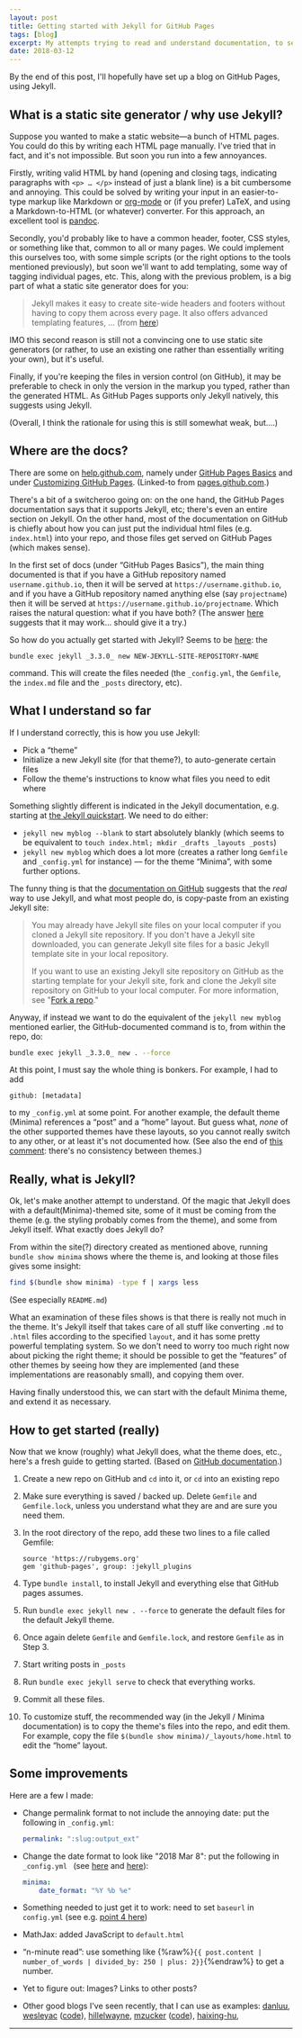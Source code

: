 ```yaml
---
layout: post
title: Getting started with Jekyll for GitHub Pages
tags: [blog]
excerpt: My attempts trying to read and understand documentation, to set up this blog.
date: 2018-03-12
---
```


By the end of this post, I'll hopefully have set up a blog on GitHub Pages, using Jekyll.

## What is a static site generator / why use Jekyll?

Suppose you wanted to make a static website—a bunch of HTML pages. You could do this by writing each HTML page manually. I've tried that in fact, and it's not impossible. But soon you run into a few annoyances.

Firstly, writing valid HTML by hand (opening and closing tags, indicating paragraphs with `<p> … </p>` instead of just a blank line) is a bit cumbersome and annoying. This could be solved by writing your input in an easier-to-type markup like Markdown or [org-mode](https://orgmode.org/) or (if you prefer) LaTeX, and using a Markdown-to-HTML (or whatever) converter. For this approach, an excellent tool is [pandoc](https://pandoc.org/).

Secondly, you'd probably like to have a common header, footer, CSS styles, or something like that, common to all or many pages. We could implement this ourselves too, with some simple scripts (or the right options to the tools mentioned previously), but soon we'll want to add templating, some way of tagging individual pages, etc. This, along with the previous problem, is a big part of what a static site generator does for you:

> Jekyll makes it easy to create site-wide headers and footers without having to copy them across every page. It also offers advanced templating features, … (from [here](https://help.github.com/articles/about-github-pages-and-jekyll/))

IMO this second reason is still not a convincing one to use static site generators (or rather, to use an existing one rather than essentially writing your own), but it's useful.

Finally, if you're keeping the files in version control (on GitHub), it may be preferable to check in only the version in the markup you typed, rather than the generated HTML. As GitHub Pages supports only Jekyll natively, this suggests using Jekyll.

(Overall, I think the rationale for using this is still somewhat weak, but….)

## Where are the docs?

There are some on [help.github.com](https://help.github.com/), namely under [GitHub Pages Basics](https://help.github.com/categories/github-pages-basics/) and under [Customizing GitHub Pages](https://help.github.com/categories/customizing-github-pages/). (Linked-to from [pages.github.com](https://pages.github.com/).)

There's a bit of a switcheroo going on: on the one hand, the GitHub Pages documentation says that it supports Jekyll, etc; there's even an entire section on Jekyll. On the other hand, most of the documentation on GitHub is chiefly about how you can just put the individual html files (e.g. `index.html`) into your repo, and those files get served on GitHub Pages (which makes sense).

In the first set of docs (under “GitHub Pages Basics”), the main thing documented is that if you have a GitHub repository named `username.github.io`, then it will be served at `https://username.github.io`, and if you have a GitHub repository named anything else (say `projectname`) then it will be served at `https://username.github.io/projectname`. Which raises the natural question: what if you have both? (The answer [here](https://github.com/isaacs/github/issues/547#issuecomment-220288687) suggests that it may work… should give it a try.)

So how do you actually get started with Jekyll? Seems to be [here](https://help.github.com/articles/setting-up-your-github-pages-site-locally-with-jekyll/#step-3-optional-generate-jekyll-site-files): the

```
bundle exec jekyll _3.3.0_ new NEW-JEKYLL-SITE-REPOSITORY-NAME
```

command. This will create the files needed (the `_config.yml`, the `Gemfile`, the `index.md` file and the `_posts` directory, etc).

## What I understand so far

If I understand correctly, this is how you use Jekyll:

* Pick a “theme”
* Initialize a new Jekyll site (for that theme?), to auto-generate certain files
* Follow the theme's instructions to know what files you need to edit where

Something slightly different is indicated in the Jekyll documentation, e.g. starting at [the Jekyll quickstart](https://jekyllrb.com/docs/quickstart/). We need to do either:

* `jekyll new myblog --blank` to start absolutely blankly (which seems to be equivalent to `touch index.html; mkdir _drafts _layouts _posts`)
* `jekyll new myblog` which does a lot more (creates a rather long `Gemfile` and `_config.yml` for instance) — for the theme “Minima”, with some further options.

The funny thing is that the [documentation on GitHub](https://help.github.com/articles/setting-up-your-github-pages-site-locally-with-jekyll/#step-3-optional-generate-jekyll-site-files) suggests that the *real* way to use Jekyll, and what most people do, is copy-paste from an existing Jekyll site:

> You may already have Jekyll site files on your local computer if you cloned a Jekyll site repository. If you don't have a Jekyll site downloaded, you can generate Jekyll site files for a basic Jekyll template site in your local repository.
>
> If you want to use an existing Jekyll site repository on GitHub as the starting template for your Jekyll site, fork and clone the Jekyll site repository on GitHub to your local computer. For more information, see "[Fork a repo](https://help.github.com/articles/fork-a-repo/)."

Anyway, if instead we want to do the equivalent of the `jekyll new myblog` mentioned earlier, the GitHub-documented command is to, from within the repo, do:

```sh
bundle exec jekyll _3.3.0_ new . --force
```

At this point, I must say the whole thing is bonkers. For example, I had to add

```
github: [metadata]
```

to my `_config.yml` at some point. For another example, the default theme (Minima) references a “post” and a “home” layout. But guess what, *none* of the other supported themes have these layouts, so you cannot really switch to any other, or at least it's not documented how. (See also the end of [this comment](https://github.com/github/pages-gem/issues/416#issuecomment-337052107): there's no consistency between themes.)

## Really, what is Jekyll?

Ok, let's make another attempt to understand. Of the magic that Jekyll does with a default(Minima)-themed site, some of it must be coming from the theme (e.g. the styling probably comes from the theme), and some from Jekyll itself. What exactly does Jekyll do?

From within the site(?) directory created as mentioned above, running `bundle show minima` shows where the theme is, and looking at those files gives some insight:

```sh
find $(bundle show minima) -type f | xargs less
```

(See especially `README.md`)

What an examination of these files shows is that there is really not much in the theme. It's Jekyll itself that takes care of all stuff like converting `.md` to `.html` files according to the specified `layout`, and it has some pretty powerful templating system. So we don't need to worry too much right now about picking the right theme; it should be possible to get the “features” of other themes by seeing how they are implemented (and these implementations are reasonably small), and copying them over.

Having finally understood this, we can start with the default Minima theme, and extend it as necessary.

## How to get started (really)

Now that we know (roughly) what Jekyll does, what the theme does, etc., here's a fresh guide to getting started. (Based on [GitHub documentation](https://help.github.com/articles/setting-up-your-github-pages-site-locally-with-jekyll/).)

1. Create a new repo on GitHub and `cd` into it, or `cd` into an existing repo

2. Make sure everything is saved / backed up. Delete `Gemfile` and `Gemfile.lock`, unless you understand what they are and are sure you need them.

3. In the root directory of the repo, add these two lines to a file called Gemfile:

   ```
   source 'https://rubygems.org'
   gem 'github-pages', group: :jekyll_plugins
   ```

4. Type `bundle install`, to install Jekyll and everything else that GitHub pages assumes.

5. Run `bundle exec jekyll new . --force` to generate the default files for the default Jekyll theme.

6. Once again delete `Gemfile` and `Gemfile.lock`, and restore `Gemfile` as in Step 3.

7. Start writing posts in `_posts`

8. Run `bundle exec jekyll serve` to check that everything works.

9. Commit all these files.

10. To customize stuff, the recommended way (in the Jekyll / Minima documentation) is to copy the theme's files into the repo, and edit them. For example, copy the file `$(bundle show minima)/_layouts/home.html` to edit the “home” layout.


## Some improvements

Here are a few I made:

* Change permalink format to not include the annoying date: put the following in `_config.yml`:

  ```yaml
  permalink: ":slug:output_ext"
  ```

* Change the date format to look like "2018 Mar 8": put the following in `_config.yml ` (see [here](https://github.com/jekyll/minima/issues/69) and [here](http://shopify.github.io/liquid/filters/date/)):

  ```yaml
  minima:
      date_format: "%Y %b %e"
  ```

* Something needed to just get it to work: need to set `baseurl` in `config.yml` (see e.g. [point 4 here](https://ilovesymposia.com/2015/01/04/some-things-i-learned-while-building-a-site-on-github-pages/))

* MathJax: added JavaScript to `default.html`

* “n-minute read”: use something like {%raw%}`{{ post.content | number_of_words | divided_by: 250 | plus: 2}}`{%endraw%} to get a number.

* Yet to figure out: Images? Links to other posts?



* Other good blogs I've seen recently, that I can use as examples: [danluu](http://danluu.com/), [wesleyac](http://blog.wesleyac.com/) ([code](https://github.com/WesleyAC/blog)), [hillelwayne](https://www.hillelwayne.com/), [mzucker](https://mzucker.github.io/) ([code](https://github.com/mzucker/mzucker.github.io)), [haixing-hu](http://haixing-hu.github.io/),

----
